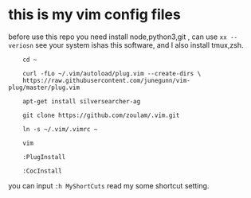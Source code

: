 # this is my vim config files
    
  before use this repo you need install node,python3,git , can use `xx --veriosn` see your system ishas this software,
and I also install tmux,zsh.

```
    cd ~ 

    curl -fLo ~/.vim/autoload/plug.vim --create-dirs \
    https://raw.githubusercontent.com/junegunn/vim-plug/master/plug.vim

    apt-get install silversearcher-ag

    git clone https://github.com/zoulam/.vim.git

    ln -s ~/.vim/.vimrc ~

    vim

    :PlugInstall

    :CocInstall
```

you can input `:h MyShortCuts` read my some shortcut setting.
